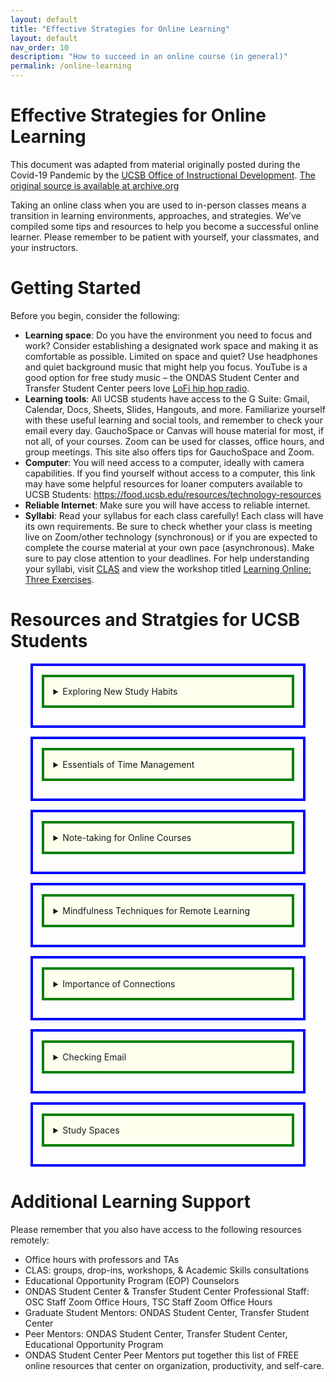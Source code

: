 ```yaml
---
layout: default
title: "Effective Strategies for Online Learning"
layout: default
nav_order: 10
description: "How to succeed in an online course (in general)"
permalink: /online-learning
---
```


<style>
 summary { 
     border: 4px solid green;
     padding: 1em;
     background-color: #ffe;
     margin-bottom: 1em;
 }
    
 details { 
    margin-top: 1em;
    margin-bottom: 1em;
    margin-left: auto;
    margin-right: auto;
    width: 80%;
    border: 4px solid blue;
    padding: 1em;
 }
</style>


# Effective Strategies for Online Learning

This document was adapted from material originally posted during the Covid-19 Pandemic by the [UCSB Office of Instructional Development](https://id.ucsb.edu).  [The original source
is available at archive.org](https://web.archive.org/web/20221006021605/https://keeplearning.id.ucsb.edu/2020/03/22/effective-strategies-for-remote-learning/)

Taking an online class when you are used to in-person classes means a transition in learning environments, approaches, and strategies. 
We’ve compiled some tips and resources to help you become a successful online learner. 
Please remember to be patient with yourself, your classmates, and your instructors.

# Getting Started

Before you begin, consider the following:

* **Learning space**: Do you have the environment you need to focus and work? Consider establishing a designated work space and making it as comfortable as possible. Limited on space and quiet? Use headphones and quiet background music that might help you focus. YouTube is a good option for free study music – the ONDAS Student Center and Transfer Student Center peers love [LoFi hip hop radio](https://www.youtube.com/watch?v=5qap5aO4i9A).
* **Learning tools**: All UCSB students have access to the G Suite: Gmail, Calendar, Docs, Sheets, Slides, Hangouts, and more. Familiarize yourself with these useful learning and social tools, and remember to check your email every day. GauchoSpace or Canvas will house material for most, if not all, of your courses. Zoom can be used for classes, office hours, and group meetings. This site also offers tips for GauchoSpace and Zoom.
* **Computer**: You will need access to a computer, ideally with camera capabilities. If you find yourself without access to a computer, this link may have some helpful resources for loaner computers available to UCSB Students: <https://food.ucsb.edu/resources/technology-resources>
* **Reliable Internet**: Make sure you will have access to reliable internet.
* **Syllabi**: Read your syllabus for each class carefully! Each class will have its own requirements. 
  Be sure to check whether your class is meeting live on Zoom/other technology (synchronous) or if you are expected to 
  complete the course material at your own pace (asynchronous). 
  Make sure to pay close attention to your deadlines. For help understanding your syllabi, visit [CLAS](https://clas.sa.ucsb.edu/) and view the workshop titled [Learning Online: Three Exercises](https://prezi.com/view/3Qz8hPAb5lRYIx23vUgI/).

# Resources and Stratgies for UCSB Students

<details>
<summary>
Exploring New Study Habits
</summary>
 
Learning online will likely mean you need to practice study habits that differ to ones practiced during face-to-face instruction. Below are some suggested strategies and tools to try out for online learning:

* Exercises for online learning from CLAS: logon to [myCLAS](https://myclas.sa.ucsb.edu/login.aspx) and search for the Academic Skills workshop titled Learning Online: Three Exercises.
* Reading effectively using the [SQ3R method](https://www.youtube.com/watch?v=ona44EaMSv4)
* Distributed practice: Break up your studying into short sessions distributed across time - the opposite of cramming at the last minute.
* Practice testing: Getting something wrong can help you retain the right answer. The best practice tests are the ones that force you to do free recall, not just recognize the right answer. More practice tests are better than fewer.
* Self-explanation: Having to explain to yourself why something is correct or how information fits together significantly aids learning. The practice of relating it to other information makes this different from just summarizing.
  
![image](https://user-images.githubusercontent.com/1119017/210651613-5f5b6b98-67c1-4544-a393-489e95e1c50b.png)

(Cook, Kennedy, & McGuire 2013; Dunlosky, 2013; McDaniel & Bratter, 2020)  
  
</details>  

<details>
<summary>
Essentials of Time Management
</summary>
 
Remote learning might mean that you have less structure in your day. It's very tempting to sleep in each day and put off tasks until you really have to do them. However, that is not an effective way to manage your time or facilitate your learning.

Use your Google Calendar and create some structure for your time. Having a routine and entering it into your calendar is helpful for tracking whether you're also taking care of your mental and physical health. Breaks, exercise, and fresh air are necessary!

The ONDAS Student Center Peer Mentors offer helpful advice in these videos:

* [Time Management during Remote Instruction](https://www.youtube.com/watch?v=0Wjz522Ybak)
* [Getting Organized](https://youtu.be/EUv9iU4-C4s)
* [How to Use Your Google Calendar](https://www.youtube.com/watch?v=daPu_IpIDl8)
* [Printable CLAS Time Management and Calendar Sheets](https://clas.sa.ucsb.edu/resources-overview/time-management-calendar-sheets)

</details>  
 

</details>  
<details>
<summary>
Note-taking for Online Courses
</summary>
 
 TODO: Fill this in 
  
</details>  
 
<details>
<summary>
Mindfulness Techniques for Remote Learning
</summary>
 
 TODO: Fill this in 
  
</details>  
 
<details>
<summary>
Importance of Connections
</summary>
 
 TODO: Fill this in 
  
</details>  

<details>
<summary>
Checking Email
</summary>
 
 TODO: Fill this in 
  
</details>  

    
<details>
<summary>
Study Spaces
</summary>
 
 TODO: Fill this in 
  
</details>  

    

# Additional Learning Support

Please remember that you also have access to the following resources remotely:

* Office hours with professors and TAs
* CLAS: groups, drop-ins, workshops, & Academic Skills consultations
* Educational Opportunity Program (EOP) Counselors
* ONDAS Student Center & Transfer Student Center Professional Staff: OSC Staff Zoom Office Hours, TSC Staff Zoom Office Hours
* Graduate Student Mentors: ONDAS Student Center, Transfer Student Center
* Peer Mentors: ONDAS Student Center, Transfer Student Center, Educational Opportunity Program
* ONDAS Student Center Peer Mentors put together this list of FREE online resources that center on organization, productivity, and self-care.

